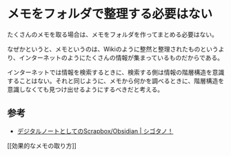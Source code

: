 # メモをフォルダで整理する必要はない

たくさんのメモを取る場合は、メモをフォルダを作ってまとめる必要はない。

なぜかというと、メモというのは、Wikiのように整然と整理されたものというより、インターネットのようにたくさんの情報が集まっているものだからである。

インターネットでは情報を検索するときに、検索する側は情報の階層構造を意識することはない。それと同じように、メモから何かを調べるときに、階層構造を意識しなくても見つけ出せるようにするべきだと考える。

## 参考

- [デジタルノートとしてのScrapbox/Obsidian | シゴタノ！](https://cyblog.jp/45866)

[[効果的なメモの取り方]]